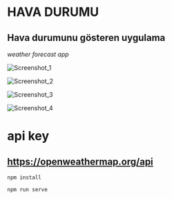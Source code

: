 # HAVA DURUMU

## Hava durumunu gösteren uygulama

*weather forecast app*

![Screenshot_1](https://user-images.githubusercontent.com/76417507/208947174-3f48e01b-2d1b-4d58-8b22-f34b1b8248e9.png)

![Screenshot_2](https://user-images.githubusercontent.com/76417507/208947198-ffe64342-1169-4c20-9014-e0353e4fce8c.png)

![Screenshot_3](https://user-images.githubusercontent.com/76417507/208947228-60fe1f1c-eb5b-4ce7-883f-25c8d3582425.png)

![Screenshot_4](https://user-images.githubusercontent.com/76417507/208947246-07cc0b5e-c3de-4fca-8a7a-e381fbb44240.png)

# api key
## https://openweathermap.org/api

`npm install`

`npm run serve`
